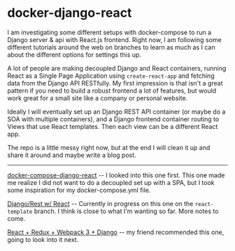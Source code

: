 # docker-django-react

I am investigating some different setups with docker-compose to run a Django server & api with React.js frontend. Right now, I am following some different tutorials around the web on branches to learn as much as I can about the different options for settings this up.

A lot of people are making decoupled Django and React containers, running React as a Single Page Application using `create-react-app` and fetching data from the Django API RESTfully. My first impression is that isn't a great pattern if you need to build a robust frontend a lot of features, but would work great for a small site like a company or personal website.

Ideally I will eventually set up an Django REST API container (or maybe do a SOA with multiple containers), and a Django frontend container routing to Views that use React templates. Then each view can be a different React app.

The repo is a little messy right now, but at the end I will clean it up and share it around and maybe write a blog post.

----------

[docker-compose-django-react](https://github.com/18F/docker-compose-django-react) -- I looked into this one first. This one made me realize I did not want to do a decoupled set up with a SPA, but I took some inspiration for my docker-compose.yml file.

[Django/Rest w/ React](https://www.valentinog.com/blog/tutorial-api-django-rest-react/#Django_REST_with_React_setting_up_the_controll_ehm_the_views) -- Currently in progress on this one on the `react-template` branch. I think is close to what I'm wanting so far. More notes to come.

[React + Redux + Webpack 3 + Django](https://blog.cloudboost.io/react-redux-webpack-3-django-nov-2017-53a09d09cf75?gi=e2e794d38ae2) -- my friend recommended this one, going to look into it next.
